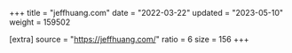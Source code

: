 +++
title = "jeffhuang.com"
date = "2022-03-22"
updated = "2023-05-10"
weight = 159502

[extra]
source = "https://jeffhuang.com/"
ratio = 6
size = 156
+++
